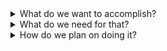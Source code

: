 <details><summary>What do we want to accomplish?</summary>

</details>
<details><summary>What do we need for that?</summary>

</details>
<details><summary>How do we plan on doing it?</summary>

</details>
